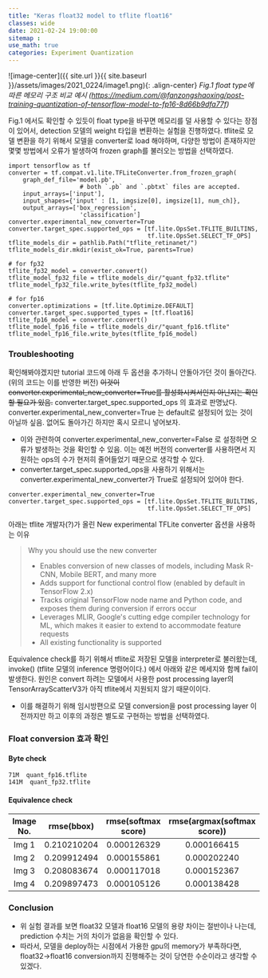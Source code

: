 ```yaml
---
title: "Keras float32 model to tflite float16"
classes: wide
date: 2021-02-24 19:00:00
sitemap :
use_math: true
categories: Experiment Quantization
---
```


![image-center]({{ site.url }}{{ site.baseurl }}/assets/images/2021_0224/image1.png){: .align-center}
*Fig.1 float type에 따른 메모리 구조 비교 예시 (https://medium.com/@fanzongshaoxing/post-training-quantization-of-tensorflow-model-to-fp16-8d66b9dfa77f)*

Fig.1 에서도 확인할 수 있듯이 float type을 바꾸면 메모리를 덜 사용할 수 있다는 장점이 있어서, detection 모델의 weight 타입을 변환하는 실험을 진행하였다.
tflite로 모델 변환을 하기 위해서 모델을 converter로 load 해야하며, 다양한 방법이 존재하지만 몇몇 방법에서 오류가 발생하여 frozen graph를 불러오는 방법을 선택하였다.
~~~
import tensorflow as tf
converter = tf.compat.v1.lite.TFLiteConverter.from_frozen_graph(
    graph_def_file='model.pb',
                    # both `.pb` and `.pbtxt` files are accepted.
    input_arrays=['input'],
    input_shapes={'input' : [1, imgsize[0], imgsize[1], num_ch]},
    output_arrays=['box_regression',
                    'classification']
converter.experimental_new_converter=True
converter.target_spec.supported_ops = [tf.lite.OpsSet.TFLITE_BUILTINS,
                                       tf.lite.OpsSet.SELECT_TF_OPS]
tflite_models_dir = pathlib.Path("tflite_retinanet/")
tflite_models_dir.mkdir(exist_ok=True, parents=True)

# for fp32
tflite_fp32_model = converter.convert()
tflite_model_fp32_file = tflite_models_dir/"quant_fp32.tflite"
tflite_model_fp32_file.write_bytes(tflite_fp32_model)

# for fp16
converter.optimizations = [tf.lite.Optimize.DEFAULT]
converter.target_spec.supported_types = [tf.float16]
tflite_fp16_model = converter.convert()
tflite_model_fp16_file = tflite_models_dir/"quant_fp16.tflite"
tflite_model_fp16_file.write_bytes(tflite_fp16_model)
~~~

### Troubleshooting
확인해봐야겠지만 tutorial 코드에 아래 두 옵션을 추가하니 안돌아가던 것이 돌아간다. (위의 코드는 이를 반영한 버전)
~~이것이 converter.experimental_new_converter=True를 활성화시켜서인지 아닌지는 확인할 필요가 있음.~~ converter.target_spec.supported_ops 의 효과로 판명났다. converter.experimental_new_converter=True 는 default로 설정되어 있는 것이 아닐까 싶음. 없어도 돌아가긴 하지만 혹시 모르니 넣어보자.
- 이와 관련하여 converter.experimental_new_converter=False 로 설정하면 오류가 발생하는 것을 확인할 수 있음. 이는 예전 버전의 converter를 사용하면서 지원하는 ops의 수가 현저히 줄어들었기 때문으로 생각할 수 있다.
- converter.target_spec.supported_ops을 사용하기 위해서는 converter.experimental_new_converter가 True로 설정되어 있어야 한다.
~~~ 
converter.experimental_new_converter=True
converter.target_spec.supported_ops = [tf.lite.OpsSet.TFLITE_BUILTINS,
                                       tf.lite.OpsSet.SELECT_TF_OPS]
~~~

아래는 tflite 개발자(?)가 올린 New experimental TFLite converter 옵션을 사용하는 이유
> Why you should use the new converter
> - Enables conversion of new classes of models, including Mask R-CNN, Mobile BERT, and many more
> - Adds support for functional control flow (enabled by default in TensorFlow 2.x)
> - Tracks original TensorFlow node name and Python code, and exposes them during conversion if errors occur
> - Leverages MLIR, Google's cutting edge compiler technology for ML, which makes it easier to extend to accommodate feature requests
> - All existing functionality is supported


Equivalence check를 하기 위해서 tflite로 저장된 모델을 interpreter로 불러왔는데, invoke() (tflite 모델의 inference 명령어이다.) 에서 아래와 같은 메세지와 함께 fail이 발생한다. 원인은 convert 하려는 모델에서 사용한 post processing layer의 TensorArrayScatterV3가 아직 tflite에서 지원되지 않기 때문이이다.
- 이를 해결하기 위해 임시방편으로 모델 conversion을 post processing layer 이전까지만 하고 이후의 과정은 별도로 구현하는 방법을 선택하였다.

### Float conversion 효과 확인
#### Byte check
~~~
71M  quant_fp16.tflite
141M  quant_fp32.tflite
~~~

#### Equivalence check

|Image No.|rmse(bbox)|rmse(softmax score)|rmse(argmax(softmax score))|
|:------:|:-----:|:-----:|:-----:|
|Img 1|0.210210204| 0.000126329| 0.000166415|
|Img 2|0.209912494| 0.000155861| 0.000202240|
|Img 3|0.208083674| 0.000117018| 0.000152367|
|Img 4|0.209897473| 0.000105126| 0.000138428|


### Conclusion

- 위 실험 결과를 보면 float32 모델과 float16 모델의 용량 차이는 절반이나 나는데, prediction 수치는 거의 차이가 없음을 확인할 수 있다.
- 따라서, 모델을 deploy하는 시점에서 가용한 gpu의 memory가 부족하다면, float32->float16 conversion까지 진행해주는 것이 당연한 수순이라고 생각할 수 있겠다.

